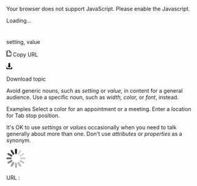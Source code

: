 Your browser does not support JavaScript. Please enable the Javascript.

Loading...

# 

setting, value

![Copy URL](setting-value_files/Copy.png)
Copy URL

![Download](setting-value_files/Download.png)

Download topic

Avoid generic nouns, such as *setting* or *value,* in content for a general audience. Use a specific noun, such as *width, color,* or *font*, instead.

Examples
Select a color for an appointment or a meeting. 
Enter a location for Tab stop position.

It's OK to use *settings* or *values* occasionally when you need to talk generally about more than one. Don't use *attributes* or *properties* as a synonym.

![In progress](setting-value_files/activity-large.gif)

URL :
